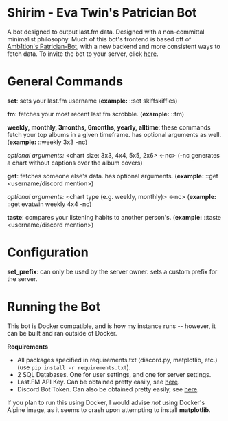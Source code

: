 # Shirim - Eva Twin's Patrician Bot

A bot designed to output last.fm data. Designed with a non-committal minimalist philosophy.
Much of this bot's frontend is based off of [Amb1tion's Patrician-Bot](https://github.com/Amb1tion/Patrician-Bot), with a new backend and more consistent ways to fetch data.
To invite the bot to your server, click [here](https://discordapp.com/api/oauth2/authorize?client_id=659885086707286017&permissions=0&scope=bot).

# General Commands

**set**: sets your last.fm username (__example:__ ::set skiffskiffles)

**fm**: fetches your most recent last.fm scrobble. (__example:__ ::fm)

**weekly, monthly, 3months, 6months, yearly, alltime**: these commands fetch your top albums in a given timeframe. has optional arguments as well. (__example:__ ::weekly 3x3 -nc)

_optional arguments:_ <chart size: 3x3, 4x4, 5x5, 2x6> <-nc> (-nc generates a chart without captions over the album covers)

**get**: fetches someone else's data. has optional arguments. (__example:__ ::get <username/discord mention>)

_optional arguments:_ <chart type (e.g. weekly, monthly)> <chart size> <-nc> (__example:__ ::get evatwin weekly 4x4 -nc)

**taste**: compares your listening habits to another person's. (__example:__ ::taste <username/discord mention>)

# Configuration

**set_prefix**: can only be used by the server owner. sets a custom prefix for the server.

# Running the Bot

This bot is Docker compatible, and is how my instance runs -- however, it can be built and ran outside of Docker.

**Requirements**

* All packages specified in requirements.txt (discord.py, matplotlib, etc.) (use `pip install -r requirements.txt`).
* 2 SQL Databases. One for user settings, and one for server settings.
* Last.FM API Key. Can be obtained pretty easily, see [here](https://last.fm/api).
* Discord Bot Token. Can also be obtained pretty easily, see [here](https://discordapp.com/developers).

If you plan to run this using Docker, I would advise *not* using Docker's Alpine image, as it seems to crash upon attempting to install **matplotlib**.